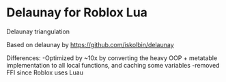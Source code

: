 # Delaunay for Roblox Lua
Delaunay triangulation

Based on delaunay by https://github.com/iskolbin/delaunay

Differences:
-Optimized by ~10x by converting the heavy OOP + metatable implementation to all local functions, and caching some variables
-removed FFI since Roblox uses Luau
